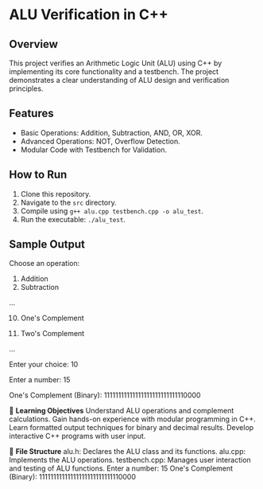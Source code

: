 # ALU Verification in C++

## Overview
This project verifies an Arithmetic Logic Unit (ALU) using C++ by implementing its core functionality and a testbench. The project demonstrates a clear understanding of ALU design and verification principles.

## Features
- Basic Operations: Addition, Subtraction, AND, OR, XOR.
- Advanced Operations: NOT, Overflow Detection.
- Modular Code with Testbench for Validation.

## How to Run
1. Clone this repository.
2. Navigate to the `src` directory.
3. Compile using `g++ alu.cpp testbench.cpp -o alu_test`.
4. Run the executable: `./alu_test`.

## Sample Output
Choose an operation:
1. Addition
2. Subtraction

...

10. One's Complement

11. Two's Complement
    
...

Enter your choice: 10

Enter a number: 15

One's Complement (Binary): 11111111111111111111111111110000

🧠 **Learning Objectives**
Understand ALU operations and complement calculations.
Gain hands-on experience with modular programming in C++.
Learn formatted output techniques for binary and decimal results.
Develop interactive C++ programs with user input.

📁 **File Structure**
alu.h: Declares the ALU class and its functions.
alu.cpp: Implements the ALU operations.
testbench.cpp: Manages user interaction and testing of ALU functions.
Enter a number: 15
One's Complement (Binary): 11111111111111111111111111110000
